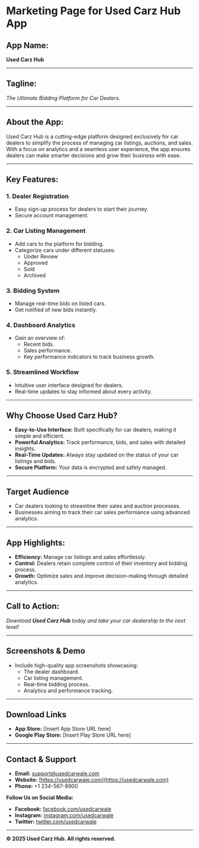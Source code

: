# Marketing Page for Used Carz Hub App

## **App Name:**  
**Used Carz Hub**

---

## **Tagline:**  
_The Ultimate Bidding Platform for Car Dealers._

---

## **About the App:**  
Used Carz Hub is a cutting-edge platform designed exclusively for car dealers to simplify the process of managing car listings, auctions, and sales. With a focus on analytics and a seamless user experience, the app ensures dealers can make smarter decisions and grow their business with ease.

---

## **Key Features:**

### 1. **Dealer Registration**  
- Easy sign-up process for dealers to start their journey.  
- Secure account management.  

### 2. **Car Listing Management**  
- Add cars to the platform for bidding.  
- Categorize cars under different statuses:
  - Under Review  
  - Approved  
  - Sold  
  - Archived  

### 3. **Bidding System**  
- Manage real-time bids on listed cars.  
- Get notified of new bids instantly.

### 4. **Dashboard Analytics**  
- Gain an overview of:
  - Recent bids.  
  - Sales performance.  
  - Key performance indicators to track business growth.  

### 5. **Streamlined Workflow**  
- Intuitive user interface designed for dealers.  
- Real-time updates to stay informed about every activity.

---

## **Why Choose Used Carz Hub?**
- **Easy-to-Use Interface:** Built specifically for car dealers, making it simple and efficient.  
- **Powerful Analytics:** Track performance, bids, and sales with detailed insights.  
- **Real-Time Updates:** Always stay updated on the status of your car listings and bids.  
- **Secure Platform:** Your data is encrypted and safely managed.

---

## **Target Audience**  
- Car dealers looking to streamline their sales and auction processes.  
- Businesses aiming to track their car sales performance using advanced analytics.

---

## **App Highlights:**
- **Efficiency:** Manage car listings and sales effortlessly.  
- **Control:** Dealers retain complete control of their inventory and bidding process.  
- **Growth:** Optimize sales and improve decision-making through detailed analytics.

---

## **Call to Action:**  
_Download **Used Carz Hub** today and take your car dealership to the next level!_

---

## **Screenshots & Demo**
- Include high-quality app screenshots showcasing:
  - The dealer dashboard.  
  - Car listing management.  
  - Real-time bidding process.  
  - Analytics and performance tracking.  

---

## **Download Links**
- **App Store:** [Insert App Store URL here]  
- **Google Play Store:** [Insert Play Store URL here]

---

## **Contact & Support**  
- **Email:** [support@usedcarwale.com](mailto:support@usedcarwale.com)  
- **Website:** [https://usedcarwale.com](https://usedcarwale.com)  
- **Phone:** +1 234-567-8900  

**Follow Us on Social Media:**  
- **Facebook:** [facebook.com/usedcarwale](https://facebook.com/usedcarwale)  
- **Instagram:** [instagram.com/usedcarwale](https://instagram.com/usedcarwale)  
- **Twitter:** [twitter.com/usedcarwale](https://twitter.com/usedcarwale)

---

**© 2025 Used Carz Hub. All rights reserved.**
